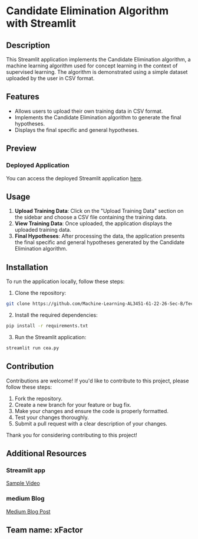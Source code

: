 # Candidate Elimination Algorithm with Streamlit

## Description
This Streamlit application implements the Candidate Elimination algorithm, a machine learning algorithm used for concept learning in the context of supervised learning. The algorithm is demonstrated using a simple dataset uploaded by the user in CSV format.

## Features
- Allows users to upload their own training data in CSV format.
- Implements the Candidate Elimination algorithm to generate the final hypotheses.
- Displays the final specific and general hypotheses.

## Preview

### Deployed Application
You can access the deployed Streamlit application [here](https://ee4rrder5vaxgyzb2vjf4h.streamlit.app/).

## Usage
1. **Upload Training Data**: Click on the "Upload Training Data" section on the sidebar and choose a CSV file containing the training data.
2. **View Training Data**: Once uploaded, the application displays the uploaded training data.
3. **Final Hypotheses**: After processing the data, the application presents the final specific and general hypotheses generated by the Candidate Elimination algorithm.

## Installation
To run the application locally, follow these steps:
1. Clone the repository:
```bash
git clone https://github.com/Machine-Learning-AL3451-61-22-26-Sec-B/Tech-Tigers
```
2. Install the required dependencies:
```bash
pip install -r requirements.txt
```
3. Run the Streamlit application:
```bash
streamlit run cea.py
```

## Contribution
Contributions are welcome! If you'd like to contribute to this project, please follow these steps:

1. Fork the repository.
2. Create a new branch for your feature or bug fix.
3. Make your changes and ensure the code is properly formatted.
4. Test your changes thoroughly.
5. Submit a pull request with a clear description of your changes.

Thank you for considering contributing to this project!

## Additional Resources

### Streamlit app
[Sample Video](https://drive.google.com/file/d/1-hA7wJvHQpIye5pxC9UzpJkt_oA_4gbL/view?usp=drive_link)

### medium Blog
[Medium Blog Post](https://medium.com/@prabhuprabhakar647/title-a-case-study-of-the-candidate-elimination-algorithm-fff6a5f97ee9)

## Team name: xFactor
